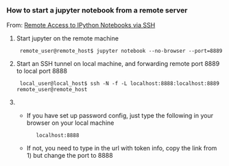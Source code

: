 ### How to start a jupyter notebook from a remote server  ###


From: [Remote Access to IPython Notebooks via SSH](https://coderwall.com/p/ohk6cg/remote-access-to-ipython-notebooks-via-ssh)

1) Start jupyter on the remote machine 

        remote_user@remote_host$ jupyter notebook --no-browser --port=8889

2) Start an SSH tunnel on local machine, and forwarding remote port 8889 to local port 8888

        local_user@local_host$ ssh -N -f -L localhost:8888:localhost:8889 remote_user@remote_host

3) * If you have set up password config, just type the following in your browser on your local machine

            localhost:8888

   * If not, you need to type in the url with token info, copy the link from 1) but change the port to 8888

